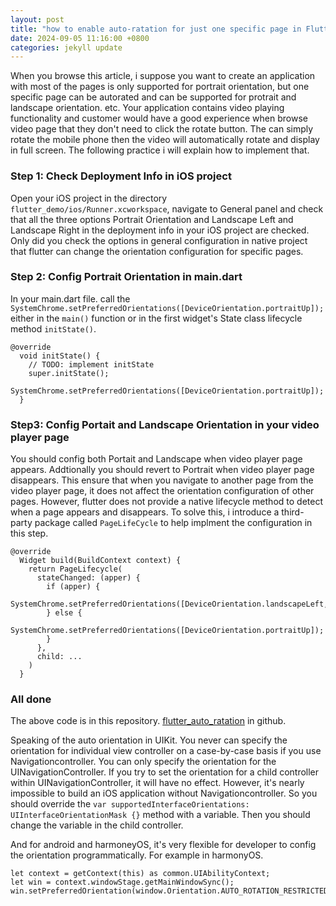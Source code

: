 ```yaml
---
layout: post
title: "how to enable auto-ratation for just one specific page in Flutter"
date: 2024-09-05 11:16:00 +0800
categories: jekyll update
---
```


When you browse this article, i suppose you want to create an application with most of the pages is only supported for portrait orientation, but one specific page can be autorated and can be supported for protrait and landscape orientation. etc. Your application contains video playing functionality and customer would have a good experience when browse video page that they don't need to click the rotate button. The can simply rotate the mobile phone then the video will automatically rotate and display in full screen. The following practice i will explain how to implement that.
### Step 1: Check Deployment Info in iOS project
Open your iOS project in the directory `flutter_demo/ios/Runner.xcworkspace`, navigate to General panel and check that all the three options Portrait Orientation and Landscape Left and Landscape Right in the deployment info in your iOS project are checked.
Only did you check the options in general configuration in native project that flutter can change the orientation configuration for specific pages.

### Step 2: Config Portrait Orientation in main.dart
In your main.dart file. call the `SystemChrome.setPreferredOrientations([DeviceOrientation.portraitUp]);` either in the `main()` function or in the first widget's State class lifecycle method `initState()`.

```
@override
  void initState() {
    // TODO: implement initState
    super.initState();
    SystemChrome.setPreferredOrientations([DeviceOrientation.portraitUp]);
  }
```

### Step3: Config Portait and Landscape Orientation in your video player page
You should config both Portait and Landscape when video player page appears. Addtionally you should revert to Portrait when video player page disappears. This ensure that when you navigate to another page from the video player page, it does not affect the orientation configuration of other pages. However, flutter does not provide a native lifecycle method to detect when a page appears and disappears. To solve this, i introduce a third-party package called `PageLifeCycle` to help  implment the configuration in this step.
```
@override
  Widget build(BuildContext context) {
    return PageLifecycle(
      stateChanged: (apper) {
        if (apper) {
          SystemChrome.setPreferredOrientations([DeviceOrientation.landscapeLeft,DeviceOrientation.landscapeRight,DeviceOrientation.portraitUp]);
        } else {
          SystemChrome.setPreferredOrientations([DeviceOrientation.portraitUp]);
        }
      },
      child: ...
    )
  }
```

### All done
The above code is in this repository. [flutter_auto_ratation](https://github.com/heeween/flutter_auto_ratation) in github.

Speaking of the auto orientation in UIKit. You never can specify the orientation for individual view controller on a case-by-case basis if you use Navigationcontroller. You can only specify the orientation for the UINavigationController. If you try to set the orientation for a child controller within UINavigationController, it will have no effect. However, it's nearly impossible to build an iOS application without Navigationcontroller. So you should override the `var supportedInterfaceOrientations: UIInterfaceOrientationMask {}` method with a variable. Then you should change the variable in the child controller.

And for android and harmoneyOS, it's very flexible for developer to config the orientation programmatically. For example in harmonyOS.

```
let context = getContext(this) as common.UIAbilityContext;
let win = context.windowStage.getMainWindowSync();
win.setPreferredOrientation(window.Orientation.AUTO_ROTATION_RESTRICTED);
```